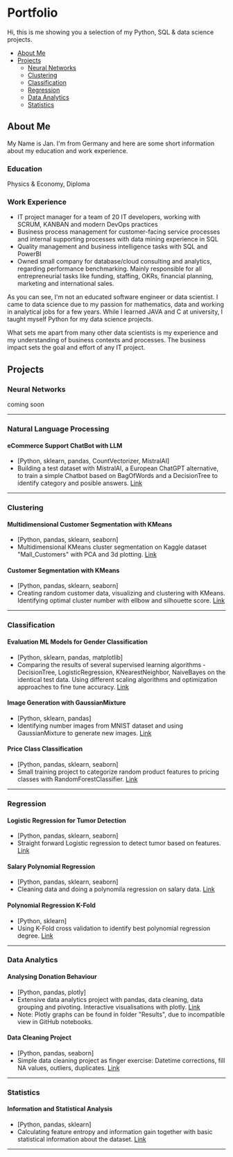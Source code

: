 # Portfolio

Hi, this is me showing you a selection of my Python, SQL & data science projects.

- [About Me](#about-me)
- [Projects](#projects)
	+ [Neural Networks](#neural-networks)
  + [Clustering](#clustering)
  + [Classification](#classification)
  + [Regression](#regression)
  + [Data Analytics](#data-analytics)
  + [Statistics](#statistics)

## About Me

My Name is Jan. I'm from Germany and here are some short information about my education and work experience.

### Education
Physics & Economy, Diploma

### Work Experience
- IT project manager for a team of 20 IT developers, working with SCRUM, KANBAN and modern DevOps practices
- Business process management for customer-facing service processes and internal supporting processes with data mining experience in SQL
- Quality management and business intelligence tasks with SQL and PowerBI
- Owned small company for database/cloud consulting and analytics, regarding performance benchmarking. Mainly responsible for all entrepreneurial tasks like funding, staffing, OKRs, financial planning, marketing and international sales.

As you can see, I'm not an educated software engineer or data scientist. I came to data science due to my passion for mathematics, data and working in analytical jobs for a few years. While I learned JAVA and C at university, I taught myself Python for my data science projects.

What sets me apart from many other data scientists is my experience and my understanding of business contexts and processes. The business impact sets the goal and effort of any IT project. 

## Projects

### Neural Networks

coming soon

---

### Natural Language Processing

#### eCommerce Support ChatBot with LLM
- [Python, sklearn, pandas, CountVectorizer, MistralAI]
- Building a test dataset with MistralAI, a European ChatGPT alternative, to train a simple Chatbot based on BagOfWords and a DecisionTree to identify category and posible answers. [Link](https://github.com/janorkan/portfolio/tree/main/ChatBot%20-%20Decision%20tree)

---

### Clustering

#### Multidimensional Customer Segmentation with KMeans
- [Python, pandas, sklearn, seaborn]
- Multidimensional KMeans cluster segmentation on Kaggle dataset "Mall_Customers" with PCA and 3d plotting. [Link](https://github.com/janorkan/portfolio/tree/main/Customer%20Segmentation%20-%20KMeans%20Multidimensional%20Clustering)

#### Customer Segmentation with KMeans
- [Python, pandas, sklearn, seaborn]
- Creating random customer data, visualizing and clustering with KMeans. Identifying optimal cluster number with ellbow and silhouette score. [Link](https://github.com/janorkan/portfolio/tree/main/Customer%20Segmentation%20-%20KMeans%20Clustering)

---

### Classification

#### Evaluation ML Models for Gender Classification
- [Python, sklearn, pandas, matplotlib]
- Comparing the results of several supervised learning algorithms - DecisionTree, LogisticRegression, KNearestNeighbor, NaiveBayes on the identical test data. Using different scaling algorithms and optimization approaches to fine tune accuracy. [Link](https://github.com/janorkan/portfolio/tree/main/ML%20Model%20Evaluation%20-%20Gender%20Dataset)

#### Image Generation with GaussianMixture
- [Python, sklearn, pandas]
- Identifying number images from MNIST dataset and using GaussianMixture to generate new images. [Link](https://github.com/janorkan/portfolio/tree/main/Gaussian%20Mixture)

#### Price Class Classification
- [Python, pandas, sklearn, seaborn]
- Small training project to categorize random product features to pricing classes with RandomForestClassifier. [Link](https://github.com/janorkan/portfolio/tree/main/Classification%20-%20Price%20Range)

--- 

### Regression

#### Logistic Regression for Tumor Detection
- [Python, pandas, sklearn, seaborn]
- Straight forward Logistic regression to detect tumor based on features. [Link](https://github.com/janorkan/portfolio/tree/main/Simple%20Tumor%20Detection%20-%20Logistic%20Regression%20%26%20Probability)

#### Salary Polynomial Regression
- [Python, pandas, sklearn, seaborn]
- Cleaning data and doing a polynomila regression on salary data. [Link](https://github.com/janorkan/portfolio/tree/main/Regression%20(polynomial)%20-%20Salary%20Data)

#### Polynomial Regression K-Fold
- [Python, sklearn]
- Using K-Fold cross validation to identify best polynomial regression degree. [Link](https://github.com/janorkan/portfolio/tree/main/Polynominal%20Regression%20with%20K-Fold)

--- 

### Data Analytics

#### Analysing Donation Behaviour
- [Python, pandas, plotly]
- Extensive data analytics project with pandas, data cleaning, data grouping and pivoting. Interactive visualisations with plotly. [Link](https://github.com/janorkan/portfolio/tree/main/School%20donations%20-%20Data%20analytics%20project)
- Note: Plotly graphs can be found in folder "Results", due to incompatible view in GitHub notebooks.

#### Data Cleaning Project
- [Python, pandas, seaborn]
- Simple data cleaning project as finger exercise: Datetime corrections, fill NA values, outliers, duplicates. [Link](https://github.com/janorkan/portfolio/tree/main/DirtyData)

---

### Statistics

#### Information and Statistical Analysis
- [Python, pandas, sklearn]
- Calculating feature entropy and information gain together with basic statistical information about the dataset. [Link](https://github.com/janorkan/portfolio/tree/main/Information%20and%20Statistical%20Analysis)

---
